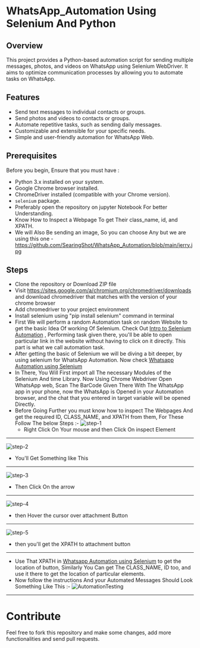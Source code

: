 # WhatsApp_Automation Using Selenium And Python

## Overview

This project provides a Python-based automation script for sending multiple messages, photos, and videos on WhatsApp using Selenium WebDriver. It aims to optimize communication processes by allowing you to automate tasks on WhatsApp.

## Features

- Send text messages to individual contacts or groups.
- Send photos and videos to contacts or groups.
- Automate repetitive tasks, such as sending daily messages.
- Customizable and extensible for your specific needs.
- Simple and user-friendly automation for WhatsApp Web.

## Prerequisites

Before you begin, Ensure that you must have :

- Python 3.x installed on your system.
- Google Chrome browser installed.
- ChromeDriver installed (compatible with your Chrome version).
- `selenium` package.
- Preferably open the repository on jupyter Notebook For better Understanding.
- Know How to Inspect a Webpage To get Their class_name, id, and XPATH.
- We will Also Be sending an image, So you can choose Any but we are using this one - https://github.com/SearingShot/WhatsApp_Automation/blob/main/jerry.jpg

## Steps 

- Clone the repository or Download ZIP file 
- Visit  https://sites.google.com/a/chromium.org/chromedriver/downloads and download chromedriver that matches with the version of your chrome browser 
- Add chromedriver to your project environment 
- Install selenium using "pip install selenium" command in terminal
- First We will perform a random Automation task on random Website to get the basic Idea Of working Of Selenium. Check Out [Intro to Selenium Automation](Intro_to_Selenium_Automation.ipynb) , Performing task given there, you'll be able to open particular link in the website without having to click on it directly. This part is what we call automation task. 
- After getting the basic of Selenium we will be diving a bit deeper, by using selenium for WhatsApp Automation. Now check [Whatsapp Automation using Selenium](Whatsapp_Automation_using_Selenium.ipynb)
- In There, You Will First import all The necessary Modules of the Selenium And time Library. Now Using Chrome Webdriver Open WhatsApp web, Scan The BarCode Given There With The WhatsApp app in your phone, now the WhatsApp is Opened in your Automation browser, and the chat that you entered in target variable will be opened Directly.
- Before Going Further you must know how to inspect The Webpages And get the required ID, CLASS_NAME, and XPATH from them, For These Follow The below Steps :-
![step-1](https://github.com/SearingShot/WhatsApp_Automation/assets/121299642/9815b8ab-3956-4917-a6ab-c61078ddd981)
  - Right Click On Your mouse and then Click On inspect Element
** **
![step-2](https://github.com/SearingShot/WhatsApp_Automation/assets/121299642/21013d9b-a314-461b-adb8-50d4d86c61da)
  - You'll Get Something like This
** **
![step-3](https://github.com/SearingShot/WhatsApp_Automation/assets/121299642/5049f9e0-4a02-4343-9d8d-1a83ee5068ae)
  - Then Click On the arrow
** **
![step-4](https://github.com/SearingShot/WhatsApp_Automation/assets/121299642/cbfc0c49-d82a-4057-bdf6-84435239cb6d)
  - then Hover the cursor over attachment Button
** **
![step-5](https://github.com/SearingShot/WhatsApp_Automation/assets/121299642/1bcbd1cc-721b-4ed6-ac28-3424e5cb1fbd)
  - then you'll get the XPATH to attachment button
** **
- Use That XPATH in [Whatsapp Automation using Selenium](Whatsapp_Automation_using_Selenium.ipynb) to get the location of button, Similarly You Can get The CLASS_NAME, ID too, and use it there to get the location of particular elements.
- Now follow the instructions And your Automated Messages Should Look Something Like This :-
  ![AutomationTesting](https://github.com/SearingShot/WhatsApp_Automation/assets/121299642/b7af4ba5-672e-486d-9c90-deacb9aac50a)
** ** 
 

# Contribute 

Feel free to fork this repository and make some changes, add more functionalities and send pull requests.
